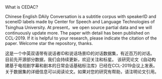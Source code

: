 What is CEDAC?

Chinese English DAily Conversation is a subtitle corpus with speakerID and sceneID labels made by Center for Speech and Language Technologies of Tsinghua University.
At present，we open source partial data and we will continuously update more.
The paper with detail has been published on CCL-2019. 
If it is helpful to your research, please indicate the citation of the paper.
Welcome star the repository, thanks.

这是一个中英双语带有说话者ID和说话场景ID的对话数据集，有近百万的对话。
目前先开源部分数据，我们会持续更新，欢迎关注和标星。
该研究论文《自动构建基于电视剧字幕和剧本的日常会话基础标注库》已经在CCL-2019会议上发表。
关于数据集的详细信息可以阅读论文。如果对您的研究有帮助，请注明论文引用。

